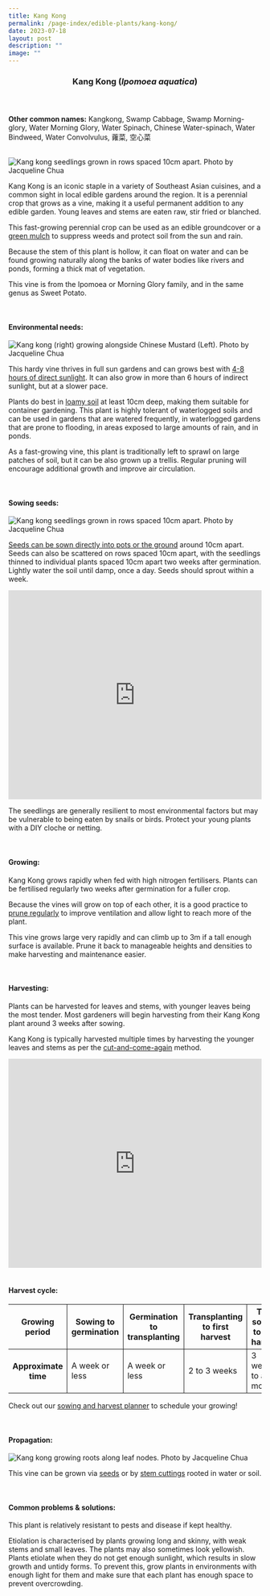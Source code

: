 ```yaml
---
title: Kang Kong
permalink: /page-index/edible-plants/kang-kong/
date: 2023-07-18
layout: post
description: ""
image: ""
---
```

<header>
	<h3>Kang Kong (<em>Ipomoea aquatica</em>)</h3>
</header>
	
<section>
	<p><strong>Other common names:</strong> Kangkong, Swamp Cabbage, Swamp Morning-glory, Water Morning Glory, Water Spinach, Chinese Water-spinach, Water Bindweed, Water Convolvulus, 蕹菜, 空心菜</p>
	<br>
</section>

<section>
	<img title="Kang kong seedlings grown in rows spaced 10cm apart. Photo by Jacqueline Chua" src="/images/Horti%20techniques/Spacing_Jacchua%20(8).jpg">
	<p>Kang Kong is an iconic staple in a variety of Southeast Asian cuisines, and a common sight in local edible gardens around the region. It is a perennial crop that grows as a vine, making it a useful permanent addition to any edible garden. Young leaves and stems are eaten raw, stir fried or blanched.</p>
  <p>This fast-growing perennial crop can be used as an edible groundcover or a <a href="https://staging.dmhtu0pi4p9u7.amplifyapp.com/page-index/horticulture-techniques/companionplanting/">green mulch</a> to suppress weeds and protect soil from the sun and rain.</p>
  <p>Because the stem of this plant is hollow, it can float on water and can be found growing naturally along the banks of water bodies like rivers and ponds, forming a thick mat of vegetation.</p>
  <p>This vine is from the Ipomoea or Morning Glory family, and in the same genus as Sweet Potato.</p>
  <br>
</section>

<section>
  <h4>Environmental needs:</h4>
		<img src="/images/Hardscapes/P3190049.jpg" title="Kang kong (right) growing alongside Chinese Mustard (Left). Photo by Jacqueline Chua">
		<p>This hardy vine thrives in full sun gardens and can grows best with <a href="https://staging.dmhtu0pi4p9u7.amplifyapp.com/page-index/horticulture-techniques/gauging-light/">4-8 hours of direct sunlight</a>. It can also grow in more than 6 hours of indirect sunlight, but at a slower pace.</p>
		<p>Plants do best in <a href="https://staging.dmhtu0pi4p9u7.amplifyapp.com/page-index/horticulture-techniques/soil/">loamy soil</a> at least 10cm deep, making them suitable for container gardening. This plant is highly tolerant of waterlogged soils and can be used in gardens that are watered frequently, in waterlogged gardens that are prone to flooding, in areas exposed to large amounts of rain, and in ponds. </p> 
		<p>As a fast-growing vine, this plant is traditionally left to sprawl on large patches of soil, but it can be also grown up a trellis. Regular pruning will encourage additional growth and improve air circulation.</p>
	<br>
</section>

<section>
  <h4>Sowing seeds:</h4>
		<img title="Kang kong seedlings grown in rows spaced 10cm apart. Photo by Jacqueline Chua" src="/images/Horti%20techniques/SowingSeed_Jacchua.jpg">
		<p><a href="https://staging.dmhtu0pi4p9u7.amplifyapp.com/page-index/horticulture-techniques/propagatingseed/">Seeds can be sown directly into pots or the ground</a> around 10cm apart. Seeds can also be scattered on rows spaced 10cm apart, with the seedlings thinned to individual plants spaced 10cm apart two weeks after germination. Lightly water the soil until damp, once a day. Seeds should sprout within a week. </p>
		<iframe width="100%" height="415" src="https://www.youtube.com/embed/x7J87wY7U6s" title="YouTube video player" frameborder="0" allow="accelerometer; autoplay; clipboard-write; encrypted-media; gyroscope; picture-in-picture; web-share" allowfullscreen=""></iframe>	<br>
		<p>The seedlings are generally resilient to most environmental factors but may be vulnerable to being eaten by snails or birds. Protect your young plants with a DIY cloche or netting. </p>
	<br>
</section>
	
<section>
  <h4>Growing:</h4>
		<p>Kang Kong grows rapidly when fed with high nitrogen fertilisers. Plants can be fertilised regularly two weeks after germination for a fuller crop.</p>
		<p>Because the vines will grow on top of each other, it is a good practice to <a href="https://staging.dmhtu0pi4p9u7.amplifyapp.com/page-index/horticulture-techniques/pruning/">prune regularly</a> to improve ventilation and allow light to reach more of the plant. </p>
		<p>This vine grows large very rapidly and can climb up to 3m if a tall enough surface is available. Prune it back to manageable heights and densities to make harvesting and maintenance easier.</p>
	<br>
</section>

<section>
  <h4>Harvesting:</h4>
		<p>Plants can be harvested for leaves and stems, with younger leaves being the most tender. Most gardeners will begin harvesting from their Kang Kong plant around 3 weeks after sowing.</p>
		<p>Kang Kong is typically harvested multiple times by harvesting the younger leaves and stems as per the <a href="https://staging.dmhtu0pi4p9u7.amplifyapp.com/page-index/horticulture-techniques/cut-and-come-again/">cut-and-come-again</a> method.</p>
		<iframe allowfullscreen="" allow="accelerometer; autoplay; clipboard-write; encrypted-media; gyroscope; picture-in-picture; web-share" frameborder="0" title="YouTube video player" src="https://www.youtube.com/embed/lItBHYjyrKg" height="415" width="100%"></iframe><br>
	<br>
</section>

<section>
	<h4>Harvest cycle:</h4>
  <table>
    <thead>
      <tr>
        <th style="border-bottom:0px; border-right:solid 1px;">Growing period</th>
        <th style="border-bottom:0px; border-right:solid 1px;">Sowing to germination</th>
        <th style="border-bottom:0px; border-right:solid 1px;">Germination to transplanting</th>
        <th style="border-bottom:0px; border-right:solid 1px;">Transplanting to first harvest</th>
        <th style="border-bottom:0px; border-left:solid 1px;">Total sowing to first harvest</th>
      </tr>
    </thead>
    <tbody>
      <tr>
        <th style="border-right:solid 1px;">Approximate time</th>
        <td style="border-right:solid 1px;">A week or less</td>
        <td style="border-right:solid 1px;">A week or less</td>
        <td style="border-right:solid 1px;">2 to 3 weeks</td>
        <td style="border-left:solid 1px;">3 weeks to a month</td>
      </tr>
    </tbody>
  </table>
		<p>Check out our&nbsp;<a href="(https://staging.dmhtu0pi4p9u7.amplifyapp.com/digital-tools/sowing-planner/)">sowing and harvest planner</a>&nbsp;to schedule your growing!</p> 
	<br> 
</section>

<section>
  <h4>Propagation:</h4>
		<img title="Kang kong growing roots along leaf nodes. Photo by Jacqueline Chua" src="/images/Plants/KangKong_JacChua%20(1).jpg">
		<p>This vine can be grown via <a href="https://staging.dmhtu0pi4p9u7.amplifyapp.com/page-index/horticulture-techniques/propagatingcuttings/">seeds</a> or by <a href="https://staging.dmhtu0pi4p9u7.amplifyapp.com/page-index/horticulture-techniques/propagatingcuttings/">stem cuttings</a> rooted in water or soil.</p>
	<br>
</section>

<section>
  <h4>Common problems &amp; solutions:</h4>
		<p>This plant is relatively resistant to pests and disease if kept healthy.</p>
		<p>Etiolation is characterised by plants growing long and skinny, with weak stems and small leaves. The plants may also sometimes look yellowish. Plants etiolate when they do not get enough sunlight, which results in slow growth and untidy forms. To prevent this, grow plants in environments with enough light for them and make sure that each plant has enough space to prevent overcrowding.</p>
	<br>
</section>